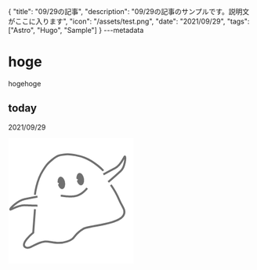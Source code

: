 {
  "title": "09/29の記事",
  "description": "09/29の記事のサンプルです。説明文がここに入ります",
  "icon": "/assets/test.png",
  "date": "2021/09/29",
  "tags": ["Astro", "Hugo", "Sample"]
}
---metadata

# hoge
hogehoge

## today
2021/09/29

![img](/assets/test.png)